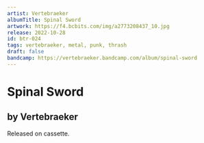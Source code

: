 ```yaml
---
artist: Vertebraeker
albumTitle: Spinal Sword
artwork: https://f4.bcbits.com/img/a2773208437_10.jpg
release: 2022-10-28
id: btr-024
tags: vertebraeker, metal, punk, thrash
draft: false
bandcamp: https://vertebraeker.bandcamp.com/album/spinal-sword
---
```


# Spinal Sword

## by Vertebraeker

Released on cassette.
